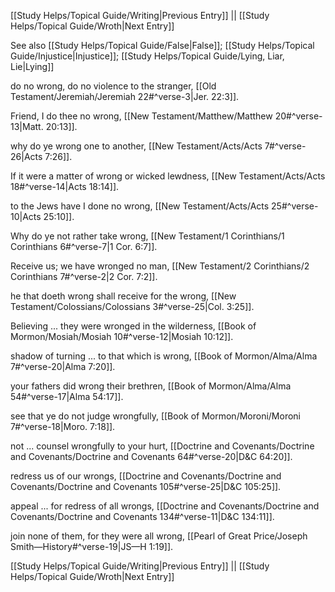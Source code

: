 [[Study Helps/Topical Guide/Writing|Previous Entry]]  ||  [[Study Helps/Topical Guide/Wroth|Next Entry]]

 See also [[Study Helps/Topical Guide/False|False]]; [[Study Helps/Topical Guide/Injustice|Injustice]]; [[Study Helps/Topical Guide/Lying, Liar, Lie|Lying]]

 do no wrong, do no violence to the stranger, [[Old Testament/Jeremiah/Jeremiah 22#^verse-3|Jer. 22:3]].

 Friend, I do thee no wrong, [[New Testament/Matthew/Matthew 20#^verse-13|Matt. 20:13]].

 why do ye wrong one to another, [[New Testament/Acts/Acts 7#^verse-26|Acts 7:26]].

 If it were a matter of wrong or wicked lewdness, [[New Testament/Acts/Acts 18#^verse-14|Acts 18:14]].

 to the Jews have I done no wrong, [[New Testament/Acts/Acts 25#^verse-10|Acts 25:10]].

 Why do ye not rather take wrong, [[New Testament/1 Corinthians/1 Corinthians 6#^verse-7|1 Cor. 6:7]].

 Receive us; we have wronged no man, [[New Testament/2 Corinthians/2 Corinthians 7#^verse-2|2 Cor. 7:2]].

 he that doeth wrong shall receive for the wrong, [[New Testament/Colossians/Colossians 3#^verse-25|Col. 3:25]].

 Believing ... they were wronged in the wilderness, [[Book of Mormon/Mosiah/Mosiah 10#^verse-12|Mosiah 10:12]].

 shadow of turning ... to that which is wrong, [[Book of Mormon/Alma/Alma 7#^verse-20|Alma 7:20]].

 your fathers did wrong their brethren, [[Book of Mormon/Alma/Alma 54#^verse-17|Alma 54:17]].

 see that ye do not judge wrongfully, [[Book of Mormon/Moroni/Moroni 7#^verse-18|Moro. 7:18]].

 not ... counsel wrongfully to your hurt, [[Doctrine and Covenants/Doctrine and Covenants/Doctrine and Covenants 64#^verse-20|D&C 64:20]].

 redress us of our wrongs, [[Doctrine and Covenants/Doctrine and Covenants/Doctrine and Covenants 105#^verse-25|D&C 105:25]].

 appeal ... for redress of all wrongs, [[Doctrine and Covenants/Doctrine and Covenants/Doctrine and Covenants 134#^verse-11|D&C 134:11]].

 join none of them, for they were all wrong, [[Pearl of Great Price/Joseph Smith—History#^verse-19|JS—H 1:19]].

[[Study Helps/Topical Guide/Writing|Previous Entry]]  ||  [[Study Helps/Topical Guide/Wroth|Next Entry]]